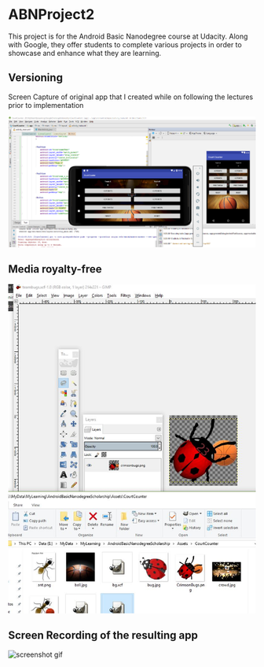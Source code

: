 # ABNProject2
This project is for the Android Basic Nanodegree course at Udacity. Along with Google, they offer students to complete various projects in order to showcase and enhance what they are learning. 

## Versioning
Screen Capture of original app that I created while on following the lectures prior to implementation

![previous versions](Capture.PNG)

## Media royalty-free 

![gimp screenshot](gimp.jpg)

## Screen Recording of the resulting app
![screenshot gif](ss.gif)